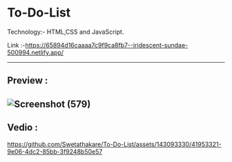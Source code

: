 # To-Do-List

Technology:- HTML,CSS and JavaScript.

Link :-https://65894d16caaaa7c9f9ca8fb7--iridescent-sundae-500994.netlify.app/

---------
Preview :
---------
![Screenshot (579)](https://github.com/Swetathakare/To-Do-List/assets/143093330/e78ba30a-ef46-4ee9-9a2f-e6f0b2f11a40)
---------
Vedio :
---------

https://github.com/Swetathakare/To-Do-List/assets/143093330/41953321-9e06-4dc2-85bb-3f9248b50e57


